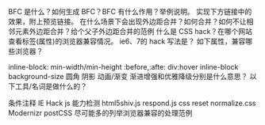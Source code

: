 BFC 是什么？如何生成 BFC？BFC 有什么作用？举例说明。
实现下方链接中的效果，附上预览链接。
在什么场景下会出现外边距合并？如何合并？如何不让相邻元素外边距合并？给个父子外边距合并的范例
什么是 CSS hack？在哪个网站查看标签(属性)的浏览器兼容情况。
ie6、7的 hack 写法是？
如下属性，兼容哪些浏览器？

inline-block:
min-width/min-height
:before,:afte:
div:hover
inline-block
background-size
圆角
阴影
动画/渐变
渐进增强和优雅降级分别是什么意思？
以下工具/名词是做什么的？

条件注释
IE Hack
js 能力检测
html5shiv.js
respond.js
css reset
normalize.css
Modernizr
postCSS
尽可能多的列举浏览器兼容的处理范例

